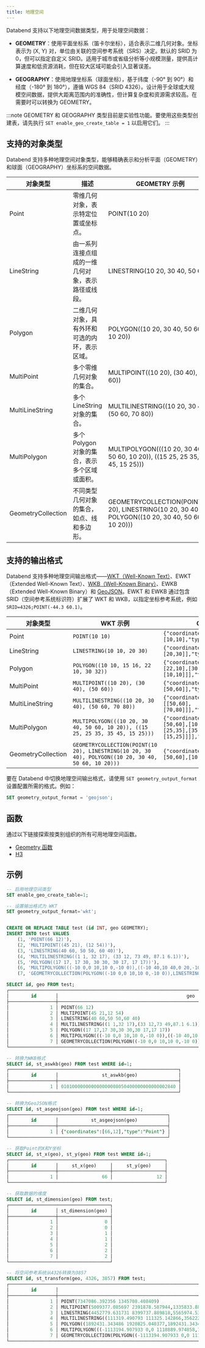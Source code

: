 ```yaml
---
title: 地理空间
---
```


Databend 支持以下地理空间数据类型，用于处理空间数据：

- **GEOMETRY**：使用平面坐标系（笛卡尔坐标），适合表示二维几何对象。坐标表示为 (X, Y) 对，单位由关联的空间参考系统（SRS）决定。默认的 SRID 为 0，但可以指定自定义 SRID。适用于城市或省级分析等小规模测量，提供高计算速度和低资源消耗，但在较大区域可能会引入显著误差。

- **GEOGRAPHY**：使用地理坐标系（球面坐标），基于纬度（-90° 到 90°）和经度（-180° 到 180°），遵循 WGS 84（SRID 4326）。设计用于全球或大规模空间数据，提供大距离范围内的准确性，但计算复杂度和资源需求较高。在需要时可以转换为 GEOMETRY。

:::note
GEOMETRY 和 GEOGRAPHY 类型目前是实验性功能。要使用这些类型创建表，请先执行 `SET enable_geo_create_table = 1` 以启用它们。
:::

## 支持的对象类型

Databend 支持多种地理空间对象类型，能够精确表示和分析平面（GEOMETRY）和球面（GEOGRAPHY）坐标系的空间数据。

| 对象类型           | 描述                                                                                                     | GEOMETRY 示例                                                                                  | GEOGRAPHY 示例                                                                                  |
|--------------------|-----------------------------------------------------------------------------------------------------------------|---------------------------------------------------------------------------------------------------|----------------------------------------------------------------------------------------------------|
| Point              | 零维几何对象，表示特定位置或坐标点。                      | POINT(10 20)                                                                                      | POINT(-122.4194 37.7749)（旧金山坐标）                                               |
| LineString         | 由一系列连接点组成的一维几何对象，表示路径或线段。 | LINESTRING(10 20, 30 40, 50 60)                                                                   | LINESTRING(-122.4194 37.7749, -73.9352 40.7306)（旧金山到纽约）                        |
| Polygon            | 二维几何对象，具有外环和可选的内环，表示区域。             | POLYGON((10 20, 30 40, 50 60, 10 20))                                                             | POLYGON((-122.5 37.7, -122.4 37.8, -122.3 37.7, -122.5 37.7))（旧金山的一个区域）          |
| MultiPoint         | 多个零维几何对象的集合。                                                    | MULTIPOINT((10 20), (30 40), (50 60))                                                             | MULTIPOINT((-122.4194 37.7749), (-73.9352 40.7306))（旧金山和纽约的点）         |
| MultiLineString    | 多个 LineString 对象的集合。                                                                    | MULTILINESTRING((10 20, 30 40), (50 60, 70 80))                                                   | MULTILINESTRING((-122.5 37.7, -122.4 37.8), (-122.3 37.7, -122.2 37.8))（城市中的多条路径） |
| MultiPolygon       | 多个 Polygon 对象的集合，表示多个区域或面积。                               | MULTIPOLYGON(((10 20, 30 40, 50 60, 10 20)), ((15 25, 25 35, 35 45, 15 25)))                      | MULTIPOLYGON(((-122.5 37.7, -122.4 37.8, -122.3 37.7, -122.5 37.7)))（城市中的多个区域）  |
| GeometryCollection | 不同类型几何对象的集合，如点、线和多边形。                      | GEOMETRYCOLLECTION(POINT(10 20), LINESTRING(10 20, 30 40), POLYGON((10 20, 30 40, 50 60, 10 20))) | GEOMETRYCOLLECTION(POINT(-122.4194 37.7749), LINESTRING(-122.5 37.7, -122.4 37.8))                 |

## 支持的输出格式

Databend 支持多种地理空间输出格式——[WKT（Well-Known Text）](https://en.wikipedia.org/wiki/Well-known_text_representation_of_geometry)、EWKT（Extended Well-Known Text）、[WKB（Well-Known Binary）](https://en.wikipedia.org/wiki/Well-known_text_representation_of_geometry#Well-known_binary)、EWKB（Extended Well-Known Binary）和 [GeoJSON](https://geojson.org/)。EWKT 和 EWKB 通过包含 SRID（空间参考系统标识符）扩展了 WKT 和 WKB，以指定坐标参考系统，例如 `SRID=4326;POINT(-44.3 60.1)`。

| 对象类型           | WKT 示例                                                                                         | GeoJSON 示例                                                                                                   |
|--------------------|-----------------------------------------------------------------------------------------------------|-------------------------------------------------------------------------------------------------------------------|
| Point              | `POINT(10 10)`                                                                                      | `{"coordinates":[10,10],"type":"Point"}`                                                                          |
| LineString         | `LINESTRING(10 10, 20 30)`                                                                          | `{"coordinates":[[10,10],[20,30]],"type":"LineString"}`                                                           |
| Polygon            | `POLYGON((10 10, 15 16, 22 10, 30 32))`                                                             | `{"coordinates":[[[10,10],[15,16],[22,10],[30,32],[10,10]]],"type":"Polygon"}`                                    |
| MultiPoint         | `MULTIPOINT((10 20), (30 40), (50 60))`                                                             | `{"coordinates":[[10,20],[30,40],[50,60]],"type":"MultiPoint"}`                                                   |
| MultiLineString    | `MULTILINESTRING((10 20, 30 40), (50 60, 70 80))`                                                   | `{"coordinates":[[[10,20],[30,40]],[[50,60],[70,80]]],"type":"MultiLineString"}`                                  |
| MultiPolygon       | `MULTIPOLYGON(((10 20, 30 40, 50 60, 10 20)), ((15 25, 25 35, 35 45, 15 25)))`                      | `{"coordinates":[[[[10,20],[30,40],[50,60],[10,20]]],[[[15,25],[25,35],[35,45],[15,25]]]],"type":"MultiPolygon"}` |
| GeometryCollection | `GEOMETRYCOLLECTION(POINT(10 20), LINESTRING(10 20, 30 40), POLYGON((10 20, 30 40, 50 60, 10 20)))` | `{"coordinates":[[[10,20],[30,40],[50,60],[10,20]]],"type":"Polygon"}`                                            |

要在 Databend 中切换地理空间输出格式，请使用 `SET geometry_output_format` 设置配置所需的格式。例如：

```sql
SET geometry_output_format = 'geojson';
```

## 函数

通过以下链接探索按类别组织的所有可用地理空间函数。

- [Geometry 函数](../../20-sql-functions/09-geometry-functions/index.md)
- [H3](../../20-sql-functions/09-geo-functions/index.md)

## 示例

```sql
-- 启用地理空间类型
SET enable_geo_create_table=1;

-- 设置输出格式为 WKT
SET geometry_output_format='wkt';


CREATE OR REPLACE TABLE test (id INT, geo GEOMETRY);
INSERT INTO test VALUES
    (1, 'POINT(66 12)'),
    (2, 'MULTIPOINT((45 21), (12 54))'),
    (3, 'LINESTRING(40 60, 50 50, 60 40)'),
    (4, 'MULTILINESTRING((1 1, 32 17), (33 12, 73 49, 87.1 6.1))'),
    (5, 'POLYGON((17 17, 17 30, 30 30, 30 17, 17 17))'),
    (6, 'MULTIPOLYGON(((-10 0,0 10,10 0,-10 0)),((-10 40,10 40,0 20,-10 40)))'),
    (7, 'GEOMETRYCOLLECTION(POLYGON((-10 0,0 10,10 0,-10 0)),LINESTRING(40 60, 50 50, 60 40), POINT(99 11))');

```

```sql
SELECT id, geo FROM test;
┌───────────────────────────────────────────────────────────────────────────────────────────────────────────────────┐
│        id       │                                               geo                                               │
├─────────────────┼─────────────────────────────────────────────────────────────────────────────────────────────────┤
│               1 │ POINT(66 12)                                                                                    │
│               2 │ MULTIPOINT(45 21,12 54)                                                                         │
│               3 │ LINESTRING(40 60,50 50,60 40)                                                                   │
│               4 │ MULTILINESTRING((1 1,32 17),(33 12,73 49,87.1 6.1))                                             │
│               5 │ POLYGON((17 17,17 30,30 30,30 17,17 17))                                                        │
│               6 │ MULTIPOLYGON(((-10 0,0 10,10 0,-10 0)),((-10 40,10 40,0 20,-10 40)))                            │
│               7 │ GEOMETRYCOLLECTION(POLYGON((-10 0,0 10,10 0,-10 0)),LINESTRING(40 60,50 50,60 40),POINT(99 11)) │
└───────────────────────────────────────────────────────────────────────────────────────────────────────────────────┘

-- 转换为WKB格式
SELECT id, st_aswkb(geo) FROM test WHERE id=1;
┌──────────────────────────────────────────────────────────────┐
│        id       │                st_aswkb(geo)               │
├─────────────────┼────────────────────────────────────────────┤
│               1 │ 010100000000000000008050400000000000002840 │
└──────────────────────────────────────────────────────────────┘

-- 转换为GeoJSON格式
SELECT id, st_asgeojson(geo) FROM test WHERE id=1;
┌──────────────────────────────────────────────────────────┐
│        id       │            st_asgeojson(geo)           │
├─────────────────┼────────────────────────────────────────┤
│               1 │ {"coordinates":[66,12],"type":"Point"} │
└──────────────────────────────────────────────────────────┘

-- 获取Point的X和Y坐标
SELECT id, st_x(geo), st_y(geo) FROM test WHERE id=1;
┌─────────────────────────────────────────────────────────┐
│        id       │     st_x(geo)     │     st_y(geo)     │
├─────────────────┼───────────────────┼───────────────────┤
│               1 │                66 │                12 │
└─────────────────────────────────────────────────────────┘

-- 获取数据的维度
SELECT id, st_dimension(geo) FROM test;
┌─────────────────────────────────────┐
│        id       │ st_dimension(geo) │
├─────────────────┼───────────────────┤
│               1 │                 0 │
│               2 │                 0 │
│               3 │                 1 │
│               4 │                 1 │
│               5 │                 2 │
│               6 │                 2 │
│               7 │                 2 │
└─────────────────────────────────────┘

-- 将空间参考系统从4326转换为3857
SELECT id, st_transform(geo, 4326, 3857) FROM test;
┌────────────────────────────────────────────────────────────────────────────────────────────────────────────────────────────────────────────────────────────────────────────────────────────────────────────────────────────────────────────────────────────────────┐
│        id       │                                                                                                           st_transform(geo, 4326, 3857)                                                                                                          │
├─────────────────┼──────────────────────────────────────────────────────────────────────────────────────────────────────────────────────────────────────────────────────────────────────────────────────────────────────────────────────────────────────────────────┤
│               1 │ POINT(7347086.392356 1345708.408409)                                                                                                                                                                                                             │
│               2 │ MULTIPOINT(5009377.085697 2391878.587944,1335833.889519 7170156.294)                                                                                                                                                                             │
│               3 │ LINESTRING(4452779.631731 8399737.889818,5565974.539664 6446275.841017,6679169.447596 4865942.279503)                                                                                                                                            │
│               4 │ MULTILINESTRING((111319.490793 111325.142866,3562223.705385 1920825.040377),(3673543.196178 1345708.408409,8126322.827909 6274861.394007,9695927.648094 680335.356476))                                                                          │
│               5 │ POLYGON((1892431.343486 1920825.040377,1892431.343486 3503549.843504,3339584.723798 3503549.843504,3339584.723798 1920825.040377,1892431.343486 1920825.040377))                                                                                 │
│               6 │ MULTIPOLYGON(((-1113194.907933 0,0 1118889.974858,1113194.907933 0,-1113194.907933 0)),((-1113194.907933 4865942.279503,1113194.907933 4865942.279503,0 2273030.926988,-1113194.907933 4865942.279503)))                                         │
│               7 │ GEOMETRYCOLLECTION(POLYGON((-1113194.907933 0,0 1118889.974858,1113194.907933 0,-1113194.907933 0)),LINESTRING(4452779.631731 8399737.889818,5565974.539664 6446275.841017,6679169.447596 4865942.279503),POINT(11020629.588534 1232106.801897)) │
└────────────────────────────────────────────────────────────────────────────────────────────────────────────────────────────────────────────────────────────────────────────────────────────────────────────────────────────────────────────────────────────────────┘
```